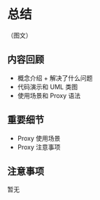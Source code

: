 # 总结

（图文）

## 内容回顾

- 概念介绍 + 解决了什么问题
- 代码演示和 UML 类图
- 使用场景和 Proxy 语法

## 重要细节

- Proxy 使用场景
- Proxy 注意事项

## 注意事项

暂无
